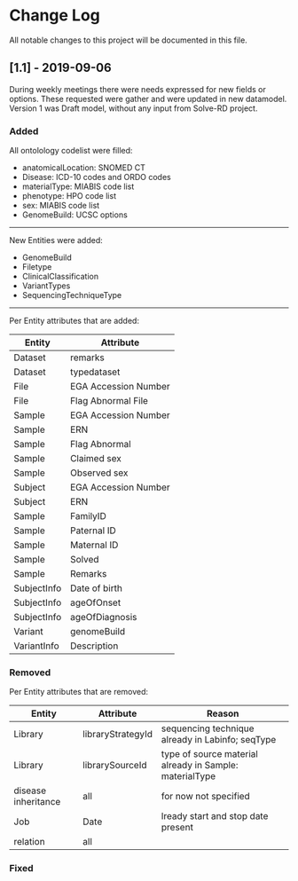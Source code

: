 # Change Log
All notable changes to this project will be documented in this file.

## [1.1] - 2019-09-06
  
During weekly meetings there were needs expressed for new fields or options. These requested were gather and were updated in new datamodel. Version 1 was Draft model, without any input from Solve-RD project.
 
### Added

All ontolology codelist were filled:
* anatomicalLocation: SNOMED CT
* Disease: ICD-10 codes and ORDO codes
* materialType: MIABIS code list 
* phenotype: HPO code list
* sex: MIABIS code list 
* GenomeBuild: UCSC options
----
New Entities were added:
* GenomeBuild
* Filetype
* ClinicalClassification
* VariantTypes
* SequencingTechniqueType
----
Per Entity attributes that are added:

| Entity | Attribute |
| ------ | ------ |
| Dataset | remarks |
| Dataset | typedataset |
| File | EGA Accession Number |
| File | Flag Abnormal File |
| Sample | EGA Accession Number |
| Sample | ERN |
| Sample | Flag Abnormal |
| Sample | Claimed sex |
| Sample | Observed sex |
| Subject | EGA Accession Number |
| Subject | ERN |
| Sample | FamilyID |
| Sample | Paternal ID |
| Sample | Maternal ID |
| Sample | Solved |
| Sample | Remarks |
| SubjectInfo | Date of birth |
| SubjectInfo | ageOfOnset |
| SubjectInfo | ageOfDiagnosis |
| Variant | genomeBuild |
| VariantInfo | Description |



 
### Removed
Per Entity attributes that are removed:

| Entity | Attribute | Reason |
| ------ | ------ | ------|
| Library | libraryStrategyId | sequencing technique already in Labinfo; seqType |
| Library |  librarySourceId | type of source material already in Sample: materialType |
| disease inheritance | all | for now not specified |
| Job | Date | lready start and stop date present |
| relation | all | 
### Fixed
 
